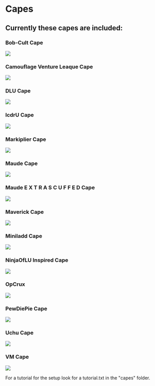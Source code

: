 # Capes

## Currently these capes are included:

### Bob-Cult Cape
![](https://github.com/VaiskiKP/VKPack/blob/master/variables/capes/Bob-Cult%20Cape/Preview.png?raw=true)

### Camouflage Venture Leaque Cape
![](https://github.com/VaiskiKP/VKPack/blob/master/variables/capes/Camouflage%20Cape/Preview.png?raw=true)

### DLU Cape
![](https://github.com/VaiskiKP/VKPack/blob/master/variables/capes/DLU%20Cape/preview.PNG?raw=true)

### lcdrU Cape
![](https://github.com/VaiskiKP/VKPack/blob/master/variables/capes/lcdrU%20Cape/preview.PNG?raw=true)

### Markiplier Cape
![](https://github.com/VaiskiKP/VKPack/blob/master/variables/capes/Markiplier%20Cape/preview.PNG?raw=true)

### Maude Cape
![](https://github.com/VaiskiKP/VKPack/blob/master/variables/capes/Maude%20Cape/preview.PNG?raw=true)

### Maude E X T R A  S C U F F E D Cape
![](https://github.com/VaiskiKP/VKPack/blob/master/variables/capes/Maude%20E%20X%20T%20R%20A%20%20S%20C%20U%20F%20F%20E%20D%20Cape/preview.PNG?raw=true)

### Maverick Cape
![](https://github.com/VaiskiKP/VKPack/blob/master/variables/capes/Maverick%20Cape/preview.PNG?raw=true)

### Miniladd Cape
![](https://github.com/VaiskiKP/VKPack/blob/master/variables/capes/Miniladd%20Cape/preview.PNG?raw=true)

### NinjaOfLU Inspired Cape
![](https://github.com/VaiskiKP/VKPack/blob/master/variables/capes/NinjaOfLU%20Inspired%20Cape/preview.PNG?raw=true)

### OpCrux
![](https://github.com/VaiskiKP/VKPack/blob/master/variables/capes/OpCrux%20Cape/preview.PNG?raw=true)

### PewDiePie Cape
![](https://github.com/VaiskiKP/VKPack/blob/master/variables/capes/PewDiePie%20Cape/preview.PNG?raw=true)

### Uchu Cape
![](https://github.com/VaiskiKP/VKPack/blob/master/variables/capes/Uchu%20Cape/preview.PNG?raw=true)

### VM Cape
![](https://github.com/VaiskiKP/VKPack/blob/master/variables/capes/VM%20Cape/preview.PNG?raw=true)


For a tutorial for the setup look for a tutorial.txt in the "capes" folder.
